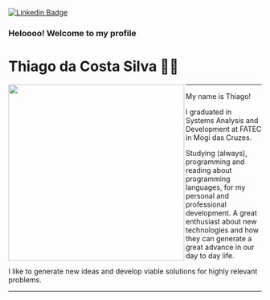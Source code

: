[![Linkedin Badge](https://img.shields.io/badge/-Thiago%20Costa-324ccc?style=flat-square&logo=Linkedin&logoColor=white&link=https://www.linkedin.com/in/thiago-costa-a7a031123/)](https://www.linkedin.com/in/thiago-costa-a7a031123/)

### Heloooo! Welcome to my profile

# Thiago da Costa Silva :man_technologist:

<img align='left' src="https://res.cloudinary.com/dufx2cbfb/image/upload/v1608816787/my-octocat-1608811238464_cwsj8c.png" width="350">

________________________________________________________________________________________________________________________________________

My name is Thiago!

I graduated in Systems Analysis and Development at FATEC in Mogi das Cruzes.

Studying (always), programming and reading about programming languages, for my personal and professional development. A great enthusiast about new technologies and how they can generate a great advance in our day to day life. 

I like to generate new ideas and develop viable solutions for highly relevant problems.

________________________________________________________________________________________________________________________________________







